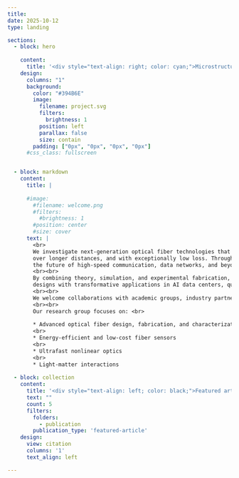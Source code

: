 ```yaml
---
title:
date: 2025-10-12
type: landing

sections:
  - block: hero
    
    content:
      title: '<div style="text-align: right; color: cyan;">Microstructure Optical Fiber Lab</div>'
    design:
      columns: "1"
      background:
        color: "#394B6E"
        image:
          filename: project.svg
          filters:
            brightness: 1
          position: left
          parallax: false
          size: contain
        padding: ["0px", "0px", "0px", "0px"]
      #css_class: fullscreen


  - block: markdown
    content:
      title: |
        
      #image:
        #filename: welcome.png
        #filters:
          #brightness: 1
        #position: center
        #size: cover
      text: |
        <br>
        We investigate next-generation optical fiber technologies that redefine how light travels. Our work centers on innovative hollow-core fibers—engineered with microscopic air channels that let light propagate faster,
        over longer distances, and with exceptionally low loss. Through advanced microstructured designs, we aim to achieve ultra-low transmission loss, minimal latency, and broad bandwidth, opening new possibilities for
        the future of high-speed communication, data networks, and beyond.
        <br><br>
        By combining theory, simulation, and experimental fabrication, we aim to understand the underlying physics of light propagation in complex fiber geometries. Our insights drive the development of practical fiber
        designs with transformative applications in AI data centers, quantum communication, ultrafast data transmission, advanced laser systems, fiber-optic sensing, and biomedical imaging.
        <br><br>
        We welcome collaborations with academic groups, industry partners, and students interested in shaping the next generation of photonic technologies.
        <br><br>
        Our research group focuses on: <br>
    
        * Advanced optical fiber design, fabrication, and characterization
        <br>
        * Energy-efficient and low-cost fiber sensors
        <br>
        * Ultrafast nonlinear optics
        <br>
        * Light-matter interactions
  
  - block: collection
    content:
      title: '<div style="text-align: left; color: black;">Featured articles</div>'
      text: ""
      count: 5
      filters:
        folders:
          - publication
        publication_type: 'featured-article'
    design:
      view: citation
      columns: '1'
      text_align: left

---
```



